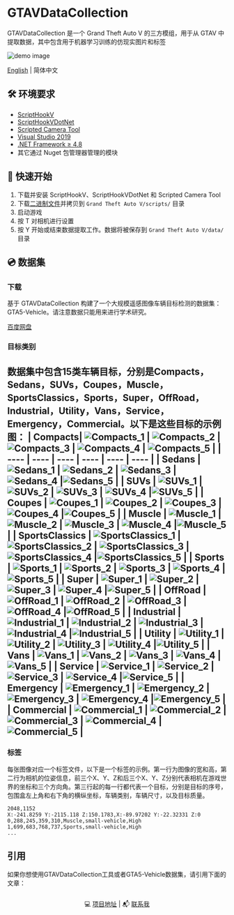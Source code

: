 # GTAVDataCollection

GTAVDataCollection 是一个 Grand Theft Auto V 的三方模组，用于从 GTAV 中提取数据，其中包含用于机器学习训练的仿现实图片和标签

![demo image](resources/bbox.jpg)

[English](./README.md) | 简体中文

## 🛠️ 环境要求

- [ScriptHookV](http://www.dev-c.com/gtav/scripthookv/)
- [ScriptHookVDotNet](https://github.com/crosire/scripthookvdotnet/releases)
- [Scripted Camera Tool](https://www.gta5-mods.com/scripts/scripted-camera-tool-1-0)
- [Visual Studio 2019](https://visualstudio.microsoft.com/vs)
- [.NET Framework ≥ 4.8](https://www.visualstudio.com/cs/downloads/)
- 其它通过 Nuget 包管理器管理的模块

## 🚀 快速开始

1. 下载并安装 ScriptHookV、ScriptHookVDotNet 和 Scripted Camera Tool
2. 下载[二进制文件](https://github.com/lsq210/GTAVDataCollection/releases/)并拷贝到 `Grand Theft Auto V/scripts/` 目录
3. 启动游戏
4. 按 T 对相机进行设置
5. 按 Y 开始或结束数据提取工作。数据将被保存到 `Grand Theft Auto V/data/` 目录

## 💿 数据集

### 下载

基于 GTAVDataCollection 构建了一个大规模遥感图像车辆目标检测的数据集：GTA5-Vehicle。请注意数据只能用来进行学术研究。

[百度网盘](https://pan.baidu.com/s/1ad8-_92C9RGL2wQpRCAjGA?pwd=8ply)

### 目标类别

数据集中包含15类车辆目标，分别是Compacts，Sedans，SUVs，Coupes，Muscle，SportsClassics，Sports，Super，OffRoad，Industrial，Utility，Vans，Service，Emergency，Commercial。以下是这些目标的示例图：
| **Compacts**| ![Compacts_1](resources/sub_class/Compacts/1.png)  | ![Compacts_2](resources/sub_class/Compacts/2.png) | ![Compacts_3](resources/sub_class/Compacts/3.png)  | ![Compacts_4](resources/sub_class/Compacts/4.png) | ![Compacts_5](resources/sub_class/Compacts/5.png)  |
|  ----  | ----  | ---- | ----  | ---- | ---- |
| **Sedans** | ![Sedans_1](resources/sub_class/Sedans/1.png)  | ![Sedans_2](resources/sub_class/Sedans/2.png) | ![Sedans_3](resources/sub_class/Sedans/3.png)  | ![Sedans_4](resources/sub_class/Sedans/4.png) |![Sedans_5](resources/sub_class/Sedans/5.png)  |
| **SUVs** | ![SUVs_1](resources/sub_class/SUVs/1.png)  | ![SUVs_2](resources/sub_class/SUVs/2.png) | ![SUVs_3](resources/sub_class/SUVs/3.png)  | ![SUVs_4](resources/sub_class/SUVs/4.png) |![SUVs_5](resources/sub_class/SUVs/5.png)  |
| **Coupes** | ![Coupes_1](resources/sub_class/Coupes/1.png)  | ![Coupes_2](resources/sub_class/Coupes/2.png) | ![Coupes_3](resources/sub_class/Coupes/3.png)  | ![Coupes_4](resources/sub_class/Coupes/4.png) |![Coupes_5](resources/sub_class/Coupes/5.png)  |
| **Muscle** | ![Muscle_1](resources/sub_class/Muscle/1.png)  | ![Muscle_2](resources/sub_class/Muscle/2.png) | ![Muscle_3](resources/sub_class/Muscle/3.png)  | ![Muscle_4](resources/sub_class/Muscle/4.png) |![Muscle_5](resources/sub_class/Muscle/5.png)  |
| **SportsClassics** | ![SportsClassics_1](resources/sub_class/SportsClassics/1.png)  | ![SportsClassics_2](resources/sub_class/SportsClassics/2.png) | ![SportsClassics_3](resources/sub_class/SportsClassics/3.png)  | ![SportsClassics_4](resources/sub_class/SportsClassics/4.png) |![SportsClassics_5](resources/sub_class/SportsClassics/5.png)  |
| **Sports** | ![Sports_1](resources/sub_class/Sports/1.png)  | ![Sports_2](resources/sub_class/Sports/2.png) | ![Sports_3](resources/sub_class/Sports/3.png)  | ![Sports_4](resources/sub_class/Sports/4.png) |![Sports_5](resources/sub_class/Sports/5.png)  |
| **Super** | ![Super_1](resources/sub_class/Super/1.png)  | ![Super_2](resources/sub_class/Super/2.png) | ![Super_3](resources/sub_class/Super/3.png)  | ![Super_4](resources/sub_class/Super/4.png) |![Super_5](resources/sub_class/Super/5.png)  |
| **OffRoad** | ![OffRoad_1](resources/sub_class/OffRoad/1.png)  | ![OffRoad_2](resources/sub_class/OffRoad/2.png) | ![OffRoad_3](resources/sub_class/OffRoad/3.png)  | ![OffRoad_4](resources/sub_class/OffRoad/4.png) |![OffRoad_5](resources/sub_class/OffRoad/5.png)  |
| **Industrial** | ![Industrial_1](resources/sub_class/Industrial/1.png)  | ![Industrial_2](resources/sub_class/Industrial/2.png) | ![Industrial_3](resources/sub_class/Industrial/3.png)  | ![Industrial_4](resources/sub_class/Industrial/4.png) |![Industrial_5](resources/sub_class/Industrial/5.png)  |
| **Utility** | ![Utility_1](resources/sub_class/Utility/1.png)  | ![Utility_2](resources/sub_class/Utility/2.png) | ![Utility_3](resources/sub_class/Utility/3.png)  | ![Utility_4](resources/sub_class/Utility/4.png) |![Utility_5](resources/sub_class/Utility/5.png)  |
| **Vans** | ![Vans_1](resources/sub_class/Vans/1.png)  | ![Vans_2](resources/sub_class/Vans/2.png) | ![Vans_3](resources/sub_class/Vans/3.png)  | ![Vans_4](resources/sub_class/Vans/4.png) |![Vans_5](resources/sub_class/Vans/5.png)  |
| **Service** | ![Service_1](resources/sub_class/Service/1.png)  | ![Service_2](resources/sub_class/Service/2.png) | ![Service_3](resources/sub_class/Service/3.png)  | ![Service_4](resources/sub_class/Service/4.png) |![Service_5](resources/sub_class/Service/5.png)  |
| **Emergency** | ![Emergency_1](resources/sub_class/Emergency/1.png)  | ![Emergency_2](resources/sub_class/Emergency/2.png) | ![Emergency_3](resources/sub_class/Emergency/3.png)  | ![Emergency_4](resources/sub_class/Emergency/4.png) |![Emergency_5](resources/sub_class/Emergency/5.png)  |
| **Commercial** | ![Commercial_1](resources/sub_class/Commercial/1.png)  | ![Commercial_2](resources/sub_class/Commercial/2.png) | ![Commercial_3](resources/sub_class/Commercial/3.png)  | ![Commercial_4](resources/sub_class/Commercial/4.png) |![Commercial_5](resources/sub_class/Commercial/5.png)  |
---

### 标签

每张图像对应一个标签文件，以下是一个标签的示例。第一行为图像的宽和高，第二行为相机的位姿信息，前三个X、Y、Z和后三个X、Y、Z分别代表相机在游戏世界的坐标和三个方向角。第三行起的每一行都代表一个目标，分别是目标的序号，包围盒左上角和右下角的横纵坐标，车辆类别，车辆尺寸，以及目标质量。

```text
2048,1152
X:-241.8259 Y:-2115.118 Z:150.1783,X:-89.97202 Y:-22.32331 Z:0
0,288,245,359,310,Muscle,small-vehicle,High
1,699,683,768,737,Sports,small-vehicle,High
...
```

## 引用

如果你想使用GTAVDataCollection工具或者GTA5-Vehicle数据集，请引用下面的文章：

```text

```

<p align="center">💻 <a href="https://github.com/lsq210/GTAVDataCollection" target="_blank">项目地址</a> | 📬 <a href="mailto:luoshiqi@whu.edu.cn">联系我</a></p>
